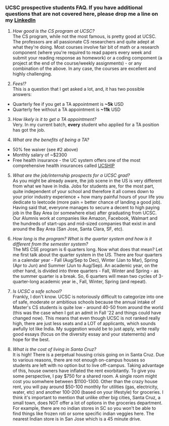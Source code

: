 ### UCSC prospective students FAQ. If you have additional questions that are not covered here, please drop me a line on my [LinkedIn](https://www.linkedin.com/in/mishra-aakash/)

1. *How good is the CS program at UCSC?*  
The CS program, while not the most famous, is pretty good at UCSC. The professors are all passionate CS researchers and quite adept at what they're doing. Most courses involve fair bit of math or a research component (where you're required to read papers every week and submit your reading response as homework) or a coding compoment (a project at the end of the course/weekly assignments) - or any combination of the above. In any case, the courses are excellent and highly challenging.

2. *Fees!?*  
This is a question that I get asked a lot, and, it has two possible answers:  
- Quarterly fee if you get a TA appointment is **~5k** USD
- Quarterly fee without a TA appointment is **~11k** USD

3. *How likely is it to get a TA appointment?*  
Very. In my current batch, **every** student who applied for a TA position has got the job.

4. *What are the benefits of being a TA?*  
- 50% fee waiver (see #2 above)
- Monthly salary of ~$2300 
- Free health insurance - the UC system offers one of the most comprehensive health insurances called [UCSHIP](https://www.ucop.edu/ucship/)  


5. *What are the job/internship prospects for a UCSC grad?*  
As you might be already aware, the job scene in the US is very different from what we have in India. Jobs for students are, for the most part, quite independent of your school and therefore it all comes down to your prior industry experience + how many painful hours of your life you dedicate to leetcode (more pain = better chance of landing a good job). Having said that, everyone manages to secure a decent to high paying job in the Bay Area (or somewhere else) after graduating from UCSC. Our Alumnis work at companies like Amazon, Facebook, Walmart and the hundreds of start-ups and mid-sized companies that exist in and around the Bay Area (San Jose, Santa Clara, SF, etc).

6. *How long is the program? What is the quarter system and how is it different from the semester system?*  
The MS CSE program is 6 quarters long. Now what does that mean? Let me first talk about the quarter system in the US. There are four quarters in a calendar year - Fall (Aug/Sep to Dec), Winter (Jan to Mar), Spring (Apr to Jun) and Summer (Jun to Aug/Sep). An academic year, on the other hand, is divided into three quarters - Fall, Winter and Spring - as the summer quarter is a break. So, 6 quarters will mean two cycles of 3-quarter-long academic year ie., Fall, Winter, Spring (and repeat).

7. *Is UCSC a safe school?*  
Frankly, I don't know. UCSC is notoriously difficult to categorize into one of safe, moderate or ambitious schools because the annual intake of Master's CS students is quite low - around 40-50 from around the world (this was the case when I got an admit in Fall '22 and things could have changed now). This means that even though UCSC is not ranked really high, there are just less seats and a LOT of applicants, which sounds awfully lot like India. My suggestion would be to just apply, write really good essays (focus on the diversity essay and your statements) and hope for the best.  

8. *What is the cost of living in Santa Cruz?*  
It is high! There is a perpetual housing crisis going on in Santa Cruz. Due to various reasons, there are not enough on-campus houses so students are left with no option but to live off-campus. Taking advantage of this, house owners have inflated the rent exorbitantly. To give you some perspective, I pay $750 for a shared room. A single room might cost you somwhere between $1100-1300. Other than the crazy house rent, you will pay around $50-100 monthly for utilities (gas, electricity, water, etc) and another 100-200 (based on your lifestyle) for groceries. I think it's important to mention that unlike other big cities, Santa Cruz, a small town, does NOT offer a lot of options in the groceries department. For example, there are no indian stores in SC so you won't be able to find things like frozen roti or some specific indian veggies here. The nearest Indian store is in San Jose which is a 45 minute drive.
